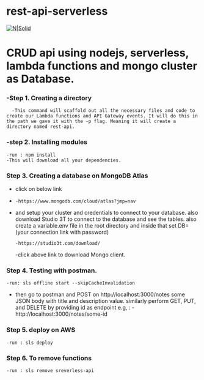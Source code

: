 # rest-api-serverless

[![N|Solid](https://image.flaticon.com/icons/svg/42/42088.svg)](https://github.com)

# CRUD api using nodejs, serverless, lambda functions and mongo cluster as Database.

 ###  -Step 1. Creating a directory
      -This command will scaffold out all the necessary files and code to create our Lambda functions and API Gateway events. It will do this in the path we gave it with the -p flag. Meaning it will create a directory named rest-api.

### -step 2. Installing modules

    -run : npm install
    -This will download all your dependencies.


### Step 3. Creating a database on MongoDB Atlas
- click on below link
- 
      -https://www.mongodb.com/cloud/atlas?jmp=nav

- and setup your cluster and credentials to connect to your database. also download Studio 3T to   connect to the database and see the tables. also create a variable.env file in the root     directory and inside that set DB=(your connection link with password)

      -https://studio3t.com/download/
     -click above link to download Mongo client.


### Step 4. Testing with postman.
    -run: sls offline start --skipCacheInvalidation
    
 - then go to postman and POST on http://localhost:3000/notes some JSON body with title and description value. similarly perform GET, PUT, and DELETE by providing id as endpoint e.g, :          - http://localhost:3000/notes/some-id

### Step 5. deploy on AWS

    -run : sls deploy

### Step 6. To remove functions
    -run : sls remove sreverless-api

